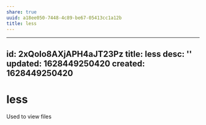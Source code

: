 ```yaml
---
share: true
uuid: a18ee050-7448-4c89-be67-05413cc1a12b
title: less
---
```

---
id: 2xQoIo8AXjAPH4aJT23Pz
title: less
desc: ''
updated: 1628449250420
created: 1628449250420
---
# less
Used to view files
